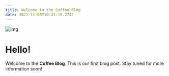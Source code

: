 ```yaml
---
title: Welcome to the Coffee Blog
date: 2021-11-05T10:31:18.274Z
---
```

![img](/img/nathan-dumlao-6vhpy27jdps-unsplash.jpg "Coffee with friends")

# **Hello!**

Welcome to the **Coffee Blog**. This is our first blog post. Stay tuned for more information soon!